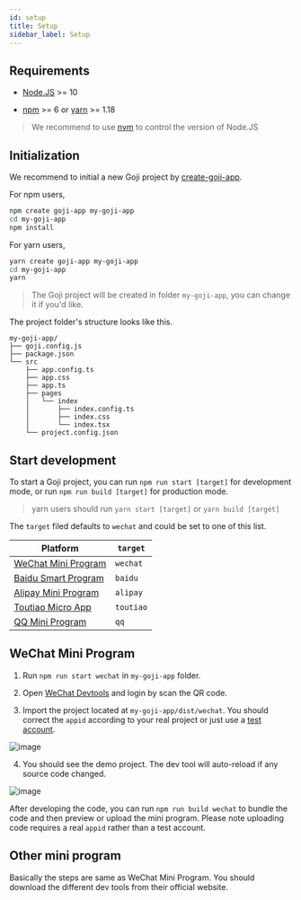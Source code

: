```yaml
---
id: setup
title: Setup
sidebar_label: Setup
---
```


## Requirements

- [Node.JS](https://nodejs.org/) >= 10

- [npm](https://npmjs.com/) >= 6 or [yarn](https://yarnpkg.com/) >= 1.18

> We recommend to use [nvm](https://github.com/nvm-sh/nvm) to control the version of Node.JS

## Initialization

We recommend to initial a new Goji project by
[create-goji-app](https://www.npmjs.com/package/create-goji-app).

For npm users,

```bash
npm create goji-app my-goji-app
cd my-goji-app
npm install
```

For yarn users,

```bash
yarn create goji-app my-goji-app
cd my-goji-app
yarn
```

> The Goji project will be created in folder `my-goji-app`, you can change it if you'd like.

The project folder's structure looks like this.

```
my-goji-app/
├── goji.config.js
├── package.json
└── src
    ├── app.config.ts
    ├── app.css
    ├── app.ts
    ├── pages
    │   └── index
    │       ├── index.config.ts
    │       ├── index.css
    │       └── index.tsx
    └── project.config.json
```

## Start development

To start a Goji project, you can run `npm run start [target]` for development mode, or run
`npm run build [target]` for production mode.

> yarn users should run `yarn start [target]` or `yarn build [target]`

The `target` filed defaults to `wechat` and could be set to one of this list.

| Platform                                                                           | `target`  |
| ---------------------------------------------------------------------------------- | --------- |
| [WeChat Mini Program](https://developers.weixin.qq.com/miniprogram/dev/framework/) | `wechat`  |
| [Baidu Smart Program](https://smartprogram.baidu.com/developer/index.html)         | `baidu`   |
| [Alipay Mini Program](https://open.alipay.com/channel/miniIndex.htm)               | `alipay`  |
| [Toutiao Micro App](https://microapp.bytedance.com/)                               | `toutiao` |
| [QQ Mini Program](https://q.qq.com/)                                               | `qq`      |

## WeChat Mini Program

1. Run `npm run start wechat` in `my-goji-app` folder.

2. Open [WeChat Devtools](https://developers.weixin.qq.com/miniprogram/dev/devtools/download.html)
   and login by scan the QR code.

3. Import the project located at `my-goji-app/dist/wechat`. You should correct the `appid` according
   to your real project or just use a
   [test account](https://developers.weixin.qq.com/miniprogram/dev/devtools/sandbox.html).

![image](https://user-images.githubusercontent.com/1812118/86796292-05ee6a80-c0a1-11ea-9c4c-f302c70f5d17.png)

4. You should see the demo project. The dev tool will auto-reload if any source code changed.

![image](https://user-images.githubusercontent.com/1812118/86796712-739a9680-c0a1-11ea-95fd-14178361fff6.png)

After developing the code, you can run `npm run build wechat` to bundle the code and then preview or
upload the mini program. Please note uploading code requires a real `appid` rather than a test
account.

## Other mini program

Basically the steps are same as WeChat Mini Program. You should download the different dev tools
from their official website.
